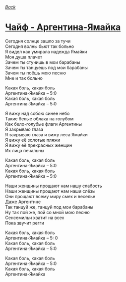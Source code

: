 ###### [Back](../Readme.md)
# [Чайф - Аргентина-Ямайка](tabs.md)

Сегодня солнце зашло за тучи  
Сегодня волны бьют так больно  
Я видел как умирала надежда Ямайки  
Моя душа плачет  
Зачем ты стучишь в мои барабаны  
Зачем ты танцуешь под мои барабаны  
Зачем ты поёшь мою песню  
Мне и так больно  

Какая боль, какая боль  
Аргентина-Ямайка – 5:0  
Какая боль, какая боль  
Аргентина-Ямайка – 5:0  

Я вижу над собою синее небо  
Такие белые облака на голубом  
Как бело-голубые флаги Аргентины  
Я закрываю глаза  
Я закрываю глаза и вижу леса Ямайки  
Я вижу её золотые пляжи  
Я вижу её прекрасных женщин  
Их лица печальны  

Какая боль, какая боль  
Аргентина-Ямайка – 5:0  
Какая боль, какая боль  
Аргентина-Ямайка – 5:0  

Наши женщины прощают нам нашу слабость  
Наши женщины прощают нам наши слёзы  
Они прощают всему миру смех и веселье  
Даже Аргентине  
Так танцуй же, танцуй под мои барабаны  
Ну так пой же, пой со мной мою песню  
Сенсемильи хватит на всех  
Пока звучит регги  

Какая боль, какая боль  
Аргентина-Ямайка – 5: 0  
Какая боль, какая боль  
Аргентина-Ямайка – 5:0  

Какая боль, какая боль  
Аргентина-Ямайка – 5:0  
Какая боль, какая боль  
Аргентина-Ямайка  
  